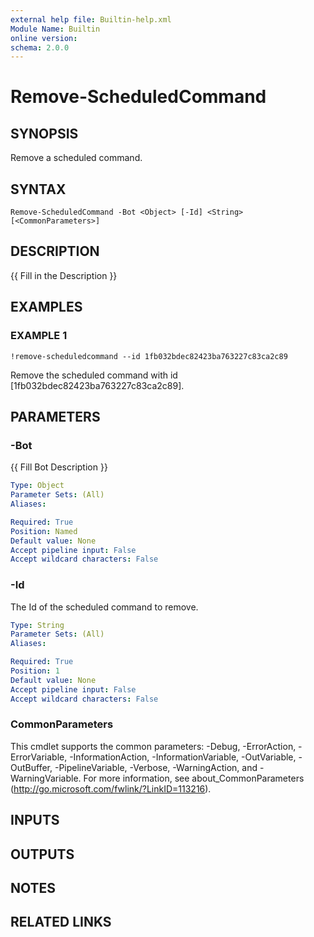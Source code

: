 ```yaml
---
external help file: Builtin-help.xml
Module Name: Builtin
online version:
schema: 2.0.0
---
```


# Remove-ScheduledCommand

## SYNOPSIS
Remove a scheduled command.

## SYNTAX

```
Remove-ScheduledCommand -Bot <Object> [-Id] <String> [<CommonParameters>]
```

## DESCRIPTION
{{ Fill in the Description }}

## EXAMPLES

### EXAMPLE 1
```
!remove-scheduledcommand --id 1fb032bdec82423ba763227c83ca2c89
```

Remove the scheduled command with id \[1fb032bdec82423ba763227c83ca2c89\].

## PARAMETERS

### -Bot
{{ Fill Bot Description }}

```yaml
Type: Object
Parameter Sets: (All)
Aliases:

Required: True
Position: Named
Default value: None
Accept pipeline input: False
Accept wildcard characters: False
```

### -Id
The Id of the scheduled command to remove.

```yaml
Type: String
Parameter Sets: (All)
Aliases:

Required: True
Position: 1
Default value: None
Accept pipeline input: False
Accept wildcard characters: False
```

### CommonParameters
This cmdlet supports the common parameters: -Debug, -ErrorAction, -ErrorVariable, -InformationAction, -InformationVariable, -OutVariable, -OutBuffer, -PipelineVariable, -Verbose, -WarningAction, and -WarningVariable. For more information, see about_CommonParameters (http://go.microsoft.com/fwlink/?LinkID=113216).

## INPUTS

## OUTPUTS

## NOTES

## RELATED LINKS
